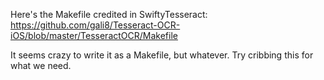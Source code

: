 Here's the Makefile credited in SwiftyTesseract: https://github.com/gali8/Tesseract-OCR-iOS/blob/master/TesseractOCR/Makefile

It seems crazy to write it as a Makefile, but whatever. Try cribbing this for what we need.
